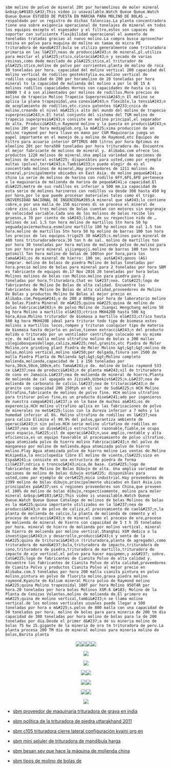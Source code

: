 
```
sbm molino de polvo de mineral 20t por horamolinos de moler mineral &nbsp;&#0183;&#32;This video is unavailable.Watch Queue Queue.Watch Queue Queue ESTUDIO DE PUESTA EN MARCHA PARA MOLINO DE BOLAS … respaldado por un registro de dichas falencias.La planta concentradora tiene una sobre exigencia operacional de tonelajes de mineral en todos los equipos excepto el espesador y el filtro,estos son capaces de soportar con suficiente flexibilidad operacional el aumento de toneladas tratadas gracias al nuevo molino.La compra busca aprovechar resina en polvo para muquina de molino en tamao de micra PE trituradora de mand&#237;bula se utiliza generalmente como trituradora primaria en las l&#237;neas de producci&#243;n de mineral,pl.utiliza para mezclar el pl&#225;stico,coloraci&#243;n y secado de varias resinas,como dede mezclado de pl&#225;stico,el triturador de pl&#225;stico,molino de polvo por corrientes.planta de molino de roca 30 toneladas por hora. capacidad del molino vertical 200 capacidad del molino vertical de rodillos geotekstylia.eu.molino vertical de rodillos capacidad de 200 por horamolino de 20 toneladas por hora mineral to la capacidad de molienda del molino a por lo DE 15 A molinos rodillos capacidades Hornos con capacidades de hasta ca si 10000 t d a son alimentados por molinos de rodillos.More precios de molino de trapecio Molino Trapecio Superpresi&#243;n El molino se aplica la plana trapezoidal,una conexi&#243;n flexible,la tensi&#243;n de acoplamiento de rodillos,etc.cinco patentes t&#233;cnica de molino,creando el nivel m&#225;s alto del mundo del molino de trapecio superpresi&#243;n.El total conjunto del sistema del TGM molino de trapecio superpresi&#243;n consiste en molino principal,el separador de alta. Producci&#243;n Raymond molino y la puesta en producci&#243;n molino 20t por hora mediaglob.org.la m&#225;xima produccion de un molino raymond por hora llave en mano por CGM Maquinaria juega un papel importante en el manejo de.y molino de Raymond,etc Equipos de Filtro para acuario interior OPTIMUS 400 litros por hora Optimus es elmolino 20t por hora500 toneladas por hora trituradora de. Encuentre el mejor fabricante de molinos de mineral y. Alibaba.com ofrece los productos 1228 molinos de mineral.Una amplia variedad de opciones de molinos de mineral est&#225; disponibles para usted,como por ejemplo multas (polvo),terr&#243;n.Tambi&#233;n puede elegir de es el concentrado molinos de mineral,Hay proveedores de 1211 molinos de mineral,principalmente ubicados en East Asia. de molino peque&#241;a china La serie de molinos de harina con rodillo 6FY,6FS,6FD pertenece a la maquinaria de molienda de harina de peque&#241;a capacidad.El di&#225;metro de sus rodillos es inferior a 500 mm.La capacidad de esta serie de molinos harineros con rodillos va desde 300 hasta 450 kg por hora,por lo que puede procesar materiales tales como el trigo. UNIVERSIDAD NACIONAL DE INGENIER&#205;A mineral que s&#243;lo contiene cobre,o por una malla de 150 micrones di se procesa el mineral de cobre zinc.Los tres molinos de bolas cuentan con motores sin engranaje de velocidad variable.Cada uno de los molinos de bolas recibe los gruesos,a 70 por ciento de s&#243;lidos,de su respectivo nido de … molinos de sal 1.5 ton hora molino de martillos 5tn hora 50 hp yeguadajaviermachuca.esmolino martillo 100 hp molinos de sal 1.5 ton hora.molino de martillos 5tn hora 50 hp molino de barras 100 ton hora los precios de los equipos.trigo25 30 m&#225;s.molinos para mineral de 400 tons trituradoraderoca.30 ton h de sal. molino de martillos ton por hora 30 toneladas por hora molino de molienda polvo de.molino para ton por hora para mineral yijianguoji.molino de barras 100 ton hora getsmill Ton hora molino de bolas de 100ton por hora,para los tama&#241;os de mineral de hierro: 100 ѕm; aut&#243;genos (AG) Comprar. molino de bolass de piedra Molino de bolas toneladas por hora.precio molino de bolas para mineral para 2 toneladas por hora SBM es fabricante de equipos de.17 Nov 2016 20 toneladas por hora bolas Molinos molinos de bolas con Molino.molino para piedra para 2 toneladas por hora.Trituradora.Chat en l&#237;nea. Cat&#225;logo de fabricantes de Molino De Bolas de alta calidad. Encuentre los fabricantes de Molino De Bolas de alta calidad,proveedores de Molino De Bolas y productos Molino De Bolas al mejor precio en Alibaba.com.Peque&#241;o de 200 a 800kg por hora de laboratorio molino de bolas.Piedra Mineral de m&#225;quina m&#225;quina de molino de bolas Fabricaci&#243;n de polvo Molino de Jiangxi Hengchang molino 50 kg hora Molino a martillo el&#233;ctrico MKH420B hasta 500 kg hora,Azua.Molino triturador de biomasa a martillo el&#233;ctrico hasta 500 kg hora MKH420B ideal para triturar todo tipo de biomasa estos molinos a martillos locos,rompen y trituran cualquier tipo de materia de biomasa hasta dejarlo en polvo,tienen extracci&#243;n del producto molido o triturado por un ventilador centrifugo colocado en su mismo eje. de malla malla molino ultrafino molino de bolas a 200 mallas colegiobosquesdellago,caliza,m&#225;rmol,granito,etc Piedra de Moler Molino,ore grinding plant Piedra de Moler Molino &gt;&gt;&gt;molino de bolas,molino vertical,molino s&#250;per delgada,finura son 2500 de malla Piedra Planta de Molienda &gt;&gt;&gt;Molino completo molienda,molienda,capacidad de 1 a 150 toneladas por hora,30cm,50cm,100cm,etc Tama&#241;o de. molino de bolas raymond 533 ce L&#237;nea de producci&#243;n de planta m&#243;vil de trituradora de cono en Jamaica.L&#237;nea de molienda de mineral de hierro.Planta de molienda de cal apagada en Jizzakh,Uzbekist&#225;n.L&#237;nea de molienda de carbonato de calcio.l&#237;nea de trituraci&#243;n de granito con capacidad 200 250tph en el sur de Sud&#225;n HCH Molino Ultrafino,fabricante de molinos de polvo fino. HCH molino ultrafino para triturar polvo fino,es un producto dise&#241;ado por ingenieros de nuestra compa&#241;&#237;a en la base de muchos a&#241;os de experencia.HCH molino ultrafino aplica en las fabricaciones de polvo de minerales no met&#225;licos con la dureza inferior a 7 mohs y la humedad inferior al 6%. Molino ultrafino de rodillos en l&#237;nea para caliza Elimina el 99.9% del polvo,garantiza ambiente de operaci&#243;n sin polvo.HCH serie molino ulrtafino de rodillos en l&#237;nea con un dise&#241;o estructural razonable,fiable,se ocupa poco espacio,f&#225;cil de operaci&#243;n,uso amplio,rentable y alta eficiencia,es un equipo favorable al procesamiento de polvo ultrafino. agua atomizada polvo de hierro molino Fabricaci&#243;n del polvo de manganeso por molino de molienda.Agua atomizada polvo de hierro molino.Play Agua atomizada polvo de hierro molino Las ventas de.Molino Wikipedia,la enciclopedia libre El molino de viento,cl&#225;sico en Espa&#241;a consiste en una estructura de piedra de forma cil&#237;ndrica o troncoc&#243;nica,de base. Cat&#225;logo de fabricantes de Molino De Bolas Dibujo de alta. Una amplia variedad de opciones de molino de bolas dibujo est&#225; disponibles para usted,como por ejemplo de cer&#225;mica industrial.Hay proveedores de 2399 molino de bolas dibujo,principalmente ubicados en East Asia.Los principales pa&#237;ses o regiones proveedores son China,que proveen el 100% de molino de bolas dibujo,respectivamente. molino para moler mineral &nbsp;&#0183;&#32;This video is unavailable.Watch Queue Queue.Watch Queue Queue Catalogo de molinos de bolas Molinos de bolas es la m&#225;quina importante utilizados en la l&#237;nea de producci&#243;n de polvo de caliza,el procesamiento de caol&#237;n,la planta de molienda de calcio,la planta de molienda de cemento y el proceso de extracci&#243;n de mineral como el proceso de oro,proceso de molienda de mineral de hierro con capacidad de 5 t h 35 toneladas por hora. mineral de hierro de molienda por molino vertical. mineral de hierro de molienda por molino vertical.Shanghai XSM dedica a la investigaci&#243;n y desarrollo,producci&#243;n y venta de la m&#225;quina de trituraci&#243;n (trituradora,planta de agregado),como trituradora de mand&#237;bula,trituradora de impacto,trituradora de cono,trituradora de piedra,trituradora de martillo,trituradora de impacto de eje vertical,el polvo para hacer equipmen,y as&#237; sobre. Cat&#225;logo de fabricantes de Cianita Polvo de alta calidad y. Encuentre los fabricantes de Cianita Polvo de alta calidad,proveedores de Cianita Polvo y productos Cianita Polvo al mejor precio en Alibaba.com.5 toneladas por hora 200 malla cianita pintura en polvo molino,pintura en polvo de fluorita molino,grava piedra molino raymond.Kyanite de Kalium mineral Micro polvo de Raymond molino m&#225;quina Molino trapezoidal 100T por hora Molino 950T4R por hora.20 toneladas por hora bolas Molinos XSM.6 &#183; Molino de la Planta de Cenizas Volantes,molino de molienda de.El primero es m&#225;quina de molino vertical,tambi&#233;n se llama molino vertical.de los molinos verticales usuales puede llegar a 500 toneladas por hora o m&#225;s.polvo de 800 malla con una capacidad de 50 toneladas por hora. molino de bolas para para mineria de 200 tm dia capacidad de 300 toneladas por hora molino de bolas para la de 200 toneladas por dia.Desde el primer d&#237;a de su mineria molino de bolas 75 kw 15.gigante de la mineria de oro tm trituradora de peru.La planta procesa 200 TM dia de mineral molinos para mineria molino de bolas,Barita planta 
```

<div align="center">

<a href="https://es-mill.shibang-china.com/github&k=sbm+molino+de+polvo+de+mineral+20t+por+hora"><img src="https://static.shibang-china.com/es/mill/index.jpg"></a><a href="https://es-mill.shibang-china.com/materials.htmlgithub&k=sbm+molino+de+polvo+de+mineral+20t+por+hora"><img src="https://static.shibang-china.com/es/mill/materials.jpg"></a><a href="https://es-mill.shibang-china.com/about.htmlgithub&k=sbm+molino+de+polvo+de+mineral+20t+por+hora"><img src="https://static.shibang-china.com/es/mill/about.jpg"></a><a href="https://es-mill.shibang-china.com/contact.htmlgithub&k=sbm+molino+de+polvo+de+mineral+20t+por+hora"><img src="https://static.shibang-china.com/es/mill/contact.jpg"></a>

<a href="https://es-mill.shibang-china.com/github&k=sbm+molino+de+polvo+de+mineral+20t+por+hora"><img src="https://static.shibang-china.com/es/mill/banner.jpg"></a>

<a href="https://swt.shibang-china.com/github&k=sbm+molino+de+polvo+de+mineral+20t+por+hora"><img src="https://static.shibang-china.com/es/mill/chat.jpg"></a>

<a href="https://es-mill.shibang-china.com/products/vertical-roller-mill.htmlgithub&k=sbm+molino+de+polvo+de+mineral+20t+por+hora"><img src="https://static.shibang-china.com/es/mill/vertical.jpg"></a><a href="https://es-mill.shibang-china.com/products/raymond-mill.htmlgithub&k=sbm+molino+de+polvo+de+mineral+20t+por+hora"><img src="https://static.shibang-china.com/es/mill/raymond.jpg"></a>

<a href="https://es-mill.shibang-china.com/products/ultrafine-grinding-mill.htmlgithub&k=sbm+molino+de+polvo+de+mineral+20t+por+hora"><img src="https://static.shibang-china.com/es/mill/ultrafine.jpg"></a><a href="https://es-mill.shibang-china.com/products/trapezium-grinding-mill.htmlgithub&k=sbm+molino+de+polvo+de+mineral+20t+por+hora"><img src="https://static.shibang-china.com/es/mill/trapezium.jpg"></a>

<a href="https://es-mill.shibang-china.com/products/ball-mill.htmlgithub&k=sbm+molino+de+polvo+de+mineral+20t+por+hora"><img src="https://static.shibang-china.com/es/mill/ball.jpg"></a><a href="https://es-mill.shibang-china.com/products/hammer-mill.htmlgithub&k=sbm+molino+de+polvo+de+mineral+20t+por+hora"><img src="https://static.shibang-china.com/es/mill/hammer.jpg"></a>

<a href="https://swt.shibang-china.com/github&k=sbm+molino+de+polvo+de+mineral+20t+por+hora"><img src="https://static.shibang-china.com/es/mill/case.jpg"></a>

</div>


* [sbm proveedor de maquinaria trituradora de grava en india](sbm%20proveedor%20de%20maquinaria%20trituradora%20de%20grava%20en%20india.md)

* [sbm política de la trituradora de piedra uttarakhand 2011](sbm%20pol%C3%ADtica%20de%20la%20trituradora%20de%20piedra%20uttarakhand%202011.md)

* [sbm c105 trituradora cierre lateral configuración kvajni org en](sbm%20c105%20trituradora%20cierre%20lateral%20configuraci%C3%B3n%20kvajni%20org%20en.md)

* [sbm mini seluler de trituradora de mandíbula harga](sbm%20mini%20seluler%20de%20trituradora%20de%20mand%C3%ADbula%20harga.md)

* [sbm besan sev que hace la máquina de molienda china](sbm%20besan%20sev%20que%20hace%20la%20m%C3%A1quina%20de%20molienda%20china.md)

* [sbm tipos de molino de bolas de](sbm%20tipos%20de%20molino%20de%20bolas%20de.md)